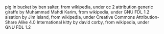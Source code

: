 pig in bucket by ben salter, from wikipedia, under cc 2 attribution generic
giraffe by Muhammad Mahdi Karim, from wikipedia, under GNU FDL 1.2
alsation by Jim Island, from wikipedia, under Creative Commons Attribution-Share Alike 4.0 International
kitty by david corby, from wikipedia, under GNU FDL 1.2
